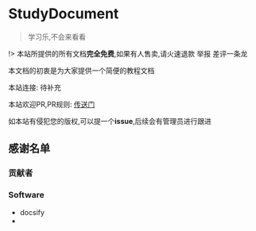 # StudyDocument

> 学习乐,不会来看看

!> 本站所提供的所有文档**完全免费**,如果有人售卖,请火速退款 举报 差评一条龙

本文档的初衷是为大家提供一个简便的教程文档

本站连接: 待补充

本站欢迎PR,PR规则: [传送门](pr.md)

如本站有侵犯您的版权,可以提一个**issue**,后续会有管理员进行跟进



## 感谢名单

### 贡献者



### Software

- docsify
- 
